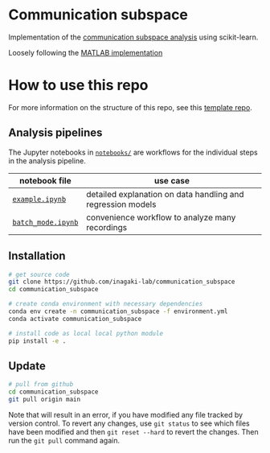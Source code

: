# Communication subspace
Implementation of the
[communication subspace analysis](https://doi.org/10.1016/j.neuron.2019.01.026) using scikit-learn.

Loosely following the
[MATLAB implementation](https://github.com/joao-semedo/communication-subspace/tree/master)

# How to use this repo
For more information on the structure of this repo, 
see this [template repo](https://github.com/inagaki-lab/template_data_pipelines).

## Analysis pipelines
The Jupyter notebooks in [`notebooks/`](./notebooks/) are workflows for the individual steps in the analysis pipeline.

|notebook file|use case|
|---|---|
|[`example.ipynb`](notebooks/example.ipynb)| detailed explanation on data handling and regression models|
|[`batch_mode.ipynb`](notebooks/batch_analysis.ipynb)| convenience workflow to analyze many recordings |

## Installation
```bash
# get source code
git clone https://github.com/inagaki-lab/communication_subspace
cd communication_subspace

# create conda environment with necessary dependencies
conda env create -n communication_subspace -f environment.yml
conda activate communication_subspace

# install code as local local python module
pip install -e .

```

## Update
```bash
# pull from github
cd communication_subspace
git pull origin main
```

Note that will result in an error, if you have modified any file tracked by version control.
To revert any changes, use `git status` to see which files have been modified and then `git reset --hard` to revert the changes.
Then run the `git pull` command again.
